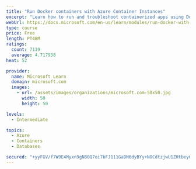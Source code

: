 ```yaml
---
title: "Run Docker containers with Azure Container Instances"
excerpt: "Learn how to run and troubleshoot containerized apps using Docker containers with Azure Container Instances."
webUrl: https://docs.microsoft.com/en-us/learn/modules/run-docker-with-azure-container-instances/
type: course
price: Free
length: PT48M
ratings:
  count: 7119
  average: 4.717938
heat: 52

provider:
  name: Microsoft Learn
  domain: microsoft.com
  images:
    - url: /assets/images/organizations/microsoft.com-50x50.jpg
      width: 50
      height: 50

levels:
  - Intermediate

topics:
  - Azure
  - Containers
  - Databases

secured: "+yyFGV/f7W9E4Myxn9gN80Q7oi7bFJ111GaDN6dyBYy+NOCdtzjwU1ZHtbeyC5j5KhI+TEqqTCYmpooZCrac/6htAZabFEzcuXRhtIvGG/JEXtxYraYlxZqvs1hiJuSiEDh2KanUilCuFugm4Jjbd1Jb4iss8Ev1B2klNAHvIKUGg0DDWmqTaQOHwt1aofv39DxlzgMOLYQmAbyD3YpU/1oEhizB4EliK4TyqtrDwl3akuWwjPC3oJut/4dsSerssxjkH2FPQJ87jRHr9hBFJ30SBf4j9zMs/6r2SaM4pqwElPYNXnXllX9HRQFflKwDP3xBz/IJubirl5cTUPloytIPvbj0+uNtmvhf6sXyWvzg0CjvKZO2mqQOJiW+P/1IpF7tAmrOKY6Fize9GJxrHOesNG9E2pAzL1l6Z+w49Pc=;yz+5gkhWeSKAG3ZJsprWyQ=="
---
```


